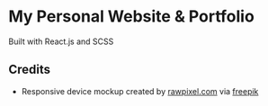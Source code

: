 # My Personal Website & Portfolio

<!-- List icons for tech stack here -->

Built with React.js and SCSS


<!-- ## Live Site -->

<!-- **Hosted via Netlify** -->

<!-- [angelafrancisco.com](https://angelafrancisco.com/) -->

<!-- ## Future Features -->

## Credits

- Responsive device mockup created by [rawpixel.com](https://www.freepik.com/psd/device-mockup) via [freepik](www.freepik.com)